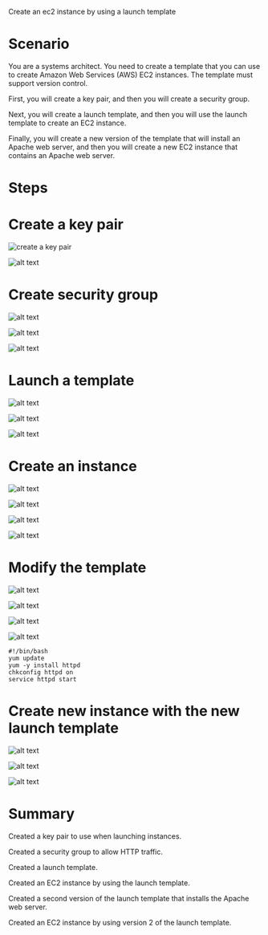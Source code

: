 Create an ec2 instance by using a launch template

# Scenario

You are a systems architect. You need to create a template that you can use to create Amazon Web Services (AWS) EC2 instances. The template must support version control.

First, you will create a key pair, and then you will create a security group.

Next, you will create a launch template, and then you will use the launch template to create an EC2 instance.

Finally, you will create a new version of the template that will install an Apache web server, and then you will create a new EC2 instance that contains an Apache web server.

# Steps

# Create a key pair

![create a key pair](image.png)

![alt text](image-1.png)

# Create security group

![alt text](image-2.png)

![alt text](image-3.png)

![alt text](image-4.png)

# Launch a template

![alt text](image-5.png)

![alt text](image-6.png)

![alt text](image-7.png)

# Create an instance

![alt text](image-8.png)

![alt text](image-9.png)

![alt text](image-10.png)

![alt text](image-11.png)

# Modify the template

![alt text](image-12.png)

![alt text](image-13.png)

![alt text](image-14.png)

![alt text](image-15.png)

```
#!/bin/bash
yum update
yum -y install httpd
chkconfig httpd on
service httpd start
```

# Create new instance with the new launch template

![alt text](image-16.png)

![alt text](image-17.png)

![alt text](image-18.png)

# Summary

Created a key pair to use when launching instances.

Created a security group to allow HTTP traffic.

Created a launch template.

Created an EC2 instance by using the launch template.

Created a second version of the launch template that installs the Apache web server.

Created an EC2 instance by using version 2 of the launch template.
